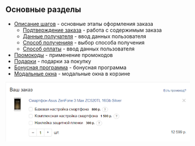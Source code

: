 ## Основные разделы


* [Описание шагов](steps/) - основные этапы оформления заказа
	* [Подтверждение заказа](steps/order-list/) - работа с содержимым заказа
	* [Данные получателя](steps/user-info/) - ввод данных пользователя
	* [Способ полученияя](steps/getting/) - выбор способа получения
	* [Способ оплаты](steps/payment/) - ввод данных пользователя
* [Промокоды](promocodes/) - применение промокодов
* [Подарки](gifts/) - подарки за покупку
* [Бонусная программа](bonus/) - бонусная программа 
* [Модальные окна](modal/) - модальные окна в корзине


[![N|Solid](__source/1.png)](https://nodesource.com/products/nsolid)
